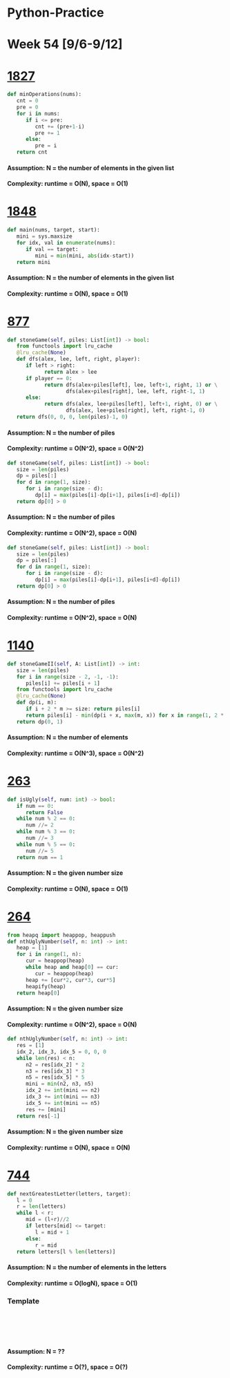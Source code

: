 # Python-Practice

# Week 54 [9/6-9/12]

# [1827](https://leetcode.com/problems/minimum-operations-to-make-the-array-increasing/)
```python
def minOperations(nums):
   cnt = 0
   pre = 0
   for i in nums:
      if i <= pre:
         cnt += (pre+1-i)
         pre += 1
      else:
         pre = i
   return cnt
```
#### Assumption: N = the number of elements in the given list
#### Complexity: runtime = O(N), space = O(1)

# [1848](https://leetcode.com/problems/minimum-distance-to-the-target-element/)
```python
def main(nums, target, start):
   mini = sys.maxsize
   for idx, val in enumerate(nums):
      if val == target:
         mini = min(mini, abs(idx-start))
   return mini
```
#### Assumption: N = the number of elements in the given list
#### Complexity: runtime = O(N), space = O(1)

# [877](https://leetcode.com/problems/stone-game/)
```python
def stoneGame(self, piles: List[int]) -> bool:
   from functools import lru_cache
   @lru_cache(None)
   def dfs(alex, lee, left, right, player):
      if left > right:
            return alex > lee
      if player == 0:
            return dfs(alex+piles[left], lee, left+1, right, 1) or \
                   dfs(alex+piles[right], lee, left, right-1, 1)
      else:
            return dfs(alex, lee+piles[left], left+1, right, 0) or \
                   dfs(alex, lee+piles[right], left, right-1, 0)
   return dfs(0, 0, 0, len(piles)-1, 0)
```
#### Assumption: N = the number of piles
#### Complexity: runtime = O(N^2), space = O(N^2)
```python
def stoneGame(self, piles: List[int]) -> bool:
   size = len(piles)
   dp = piles[:]
   for d in range(1, size):
      for i in range(size - d):
         dp[i] = max(piles[i]-dp[i+1], piles[i+d]-dp[i])
   return dp[0] > 0
```
#### Assumption: N = the number of piles
#### Complexity: runtime = O(N^2), space = O(N)
```python
def stoneGame(self, piles: List[int]) -> bool:
   size = len(piles)
   dp = piles[:]
   for d in range(1, size):
      for i in range(size - d):
         dp[i] = max(piles[i]-dp[i+1], piles[i+d]-dp[i])
   return dp[0] > 0
```
#### Assumption: N = the number of piles
#### Complexity: runtime = O(N^2), space = O(N)

# [1140](https://leetcode.com/problems/stone-game-ii/)
```python
def stoneGameII(self, A: List[int]) -> int:
   size = len(piles)
   for i in range(size - 2, -1, -1):
      piles[i] += piles[i + 1]
   from functools import lru_cache
   @lru_cache(None)
   def dp(i, m):
      if i + 2 * m >= size: return piles[i]
      return piles[i] - min(dp(i + x, max(m, x)) for x in range(1, 2 * m + 1))
   return dp(0, 1)
```
#### Assumption: N = the number of elements
#### Complexity: runtime = O(N^3), space = O(N^2)

# [263](https://leetcode.com/problems/ugly-number/)
```python
def isUgly(self, num: int) -> bool:
   if num == 0:
      return False
   while num % 2 == 0:
      num //= 2
   while num % 3 == 0:
      num //= 3
   while num % 5 == 0:
      num //= 5
   return num == 1
```
#### Assumption: N = the given number size
#### Complexity: runtime = O(N), space = O(1)

# [264](https://leetcode.com/problems/ugly-number-ii/)
```python
from heapq import heappop, heappush
def nthUglyNumber(self, n: int) -> int:
   heap = [1]
   for i in range(1, n):
      cur = heappop(heap)
      while heap and heap[0] == cur:
         cur = heappop(heap)
      heap += [cur*2, cur*3, cur*5]
      heapify(heap)
   return heap[0]
```
#### Assumption: N = the given number size
#### Complexity: runtime = O(N^2), space = O(N)
```python
def nthUglyNumber(self, n: int) -> int:
   res = [1]
   idx_2, idx_3, idx_5 = 0, 0, 0
   while len(res) < n:
      n2 = res[idx_2] * 2
      n3 = res[idx_3] * 3
      n5 = res[idx_5] * 5
      mini = min(n2, n3, n5)
      idx_2 += int(mini == n2)
      idx_3 += int(mini == n3)
      idx_5 += int(mini == n5)
      res += [mini]
   return res[-1]
```
#### Assumption: N = the given number size
#### Complexity: runtime = O(N), space = O(N)

# [744](https://leetcode.com/problems/find-smallest-letter-greater-than-target/)
```python
def nextGreatestLetter(letters, target):
   l = 0
   r = len(letters)
   while l < r:
      mid = (l+r)//2
      if letters[mid] <= target:
         l = mid + 1
      else:
         r = mid
   return letters[l % len(letters)]
```
#### Assumption: N = the number of elements in the letters
#### Complexity: runtime = O(logN), space = O(1)

### Template
# []()
```sql
```

# []()
```python
```
#### Assumption: N = ??
#### Complexity: runtime = O(?), space = O(?)

